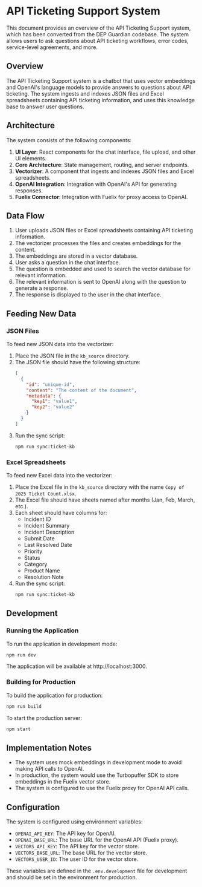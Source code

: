 # API Ticketing Support System

This document provides an overview of the API Ticketing Support system, which has been converted from the DEP Guardian codebase. The system allows users to ask questions about API ticketing workflows, error codes, service-level agreements, and more.

## Overview

The API Ticketing Support system is a chatbot that uses vector embeddings and OpenAI's language models to provide answers to questions about API ticketing. The system ingests and indexes JSON files and Excel spreadsheets containing API ticketing information, and uses this knowledge base to answer user questions.

## Architecture

The system consists of the following components:

1. **UI Layer**: React components for the chat interface, file upload, and other UI elements.
2. **Core Architecture**: State management, routing, and server endpoints.
3. **Vectorizer**: A component that ingests and indexes JSON files and Excel spreadsheets.
4. **OpenAI Integration**: Integration with OpenAI's API for generating responses.
5. **Fuelix Connector**: Integration with Fuelix for proxy access to OpenAI.

## Data Flow

1. User uploads JSON files or Excel spreadsheets containing API ticketing information.
2. The vectorizer processes the files and creates embeddings for the content.
3. The embeddings are stored in a vector database.
4. User asks a question in the chat interface.
5. The question is embedded and used to search the vector database for relevant information.
6. The relevant information is sent to OpenAI along with the question to generate a response.
7. The response is displayed to the user in the chat interface.

## Feeding New Data

### JSON Files

To feed new JSON data into the vectorizer:

1. Place the JSON file in the `kb_source` directory.
2. The JSON file should have the following structure:
   ```json
   [
     {
       "id": "unique-id",
       "content": "The content of the document",
       "metadata": {
         "key1": "value1",
         "key2": "value2"
       }
     }
   ]
   ```
3. Run the sync script:
   ```bash
   npm run sync:ticket-kb
   ```

### Excel Spreadsheets

To feed new Excel data into the vectorizer:

1. Place the Excel file in the `kb_source` directory with the name `Copy of 2025 Ticket Count.xlsx`.
2. The Excel file should have sheets named after months (Jan, Feb, March, etc.).
3. Each sheet should have columns for:
   - Incident ID
   - Incident Summary
   - Incident Description
   - Submit Date
   - Last Resolved Date
   - Priority
   - Status
   - Category
   - Product Name
   - Resolution Note
4. Run the sync script:
   ```bash
   npm run sync:ticket-kb
   ```

## Development

### Running the Application

To run the application in development mode:

```bash
npm run dev
```

The application will be available at http://localhost:3000.

### Building for Production

To build the application for production:

```bash
npm run build
```

To start the production server:

```bash
npm start
```

## Implementation Notes

- The system uses mock embeddings in development mode to avoid making API calls to OpenAI.
- In production, the system would use the Turbopuffer SDK to store embeddings in the Fuelix vector store.
- The system is configured to use the Fuelix proxy for OpenAI API calls.

## Configuration

The system is configured using environment variables:

- `OPENAI_API_KEY`: The API key for OpenAI.
- `OPENAI_BASE_URL`: The base URL for the OpenAI API (Fuelix proxy).
- `VECTORS_API_KEY`: The API key for the vector store.
- `VECTORS_BASE_URL`: The base URL for the vector store.
- `VECTORS_USER_ID`: The user ID for the vector store.

These variables are defined in the `.env.development` file for development and should be set in the environment for production.
